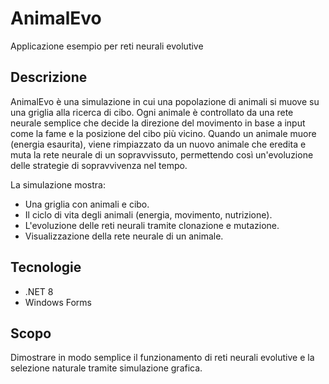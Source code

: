 # AnimalEvo
Applicazione esempio per reti neurali evolutive

## Descrizione

AnimalEvo è una simulazione in cui una popolazione di animali si muove su una griglia alla ricerca di cibo. Ogni animale è controllato da una rete neurale semplice che decide la direzione del movimento in base a input come la fame e la posizione del cibo più vicino. Quando un animale muore (energia esaurita), viene rimpiazzato da un nuovo animale che eredita e muta la rete neurale di un sopravvissuto, permettendo così un'evoluzione delle strategie di sopravvivenza nel tempo.

La simulazione mostra:
- Una griglia con animali e cibo.
- Il ciclo di vita degli animali (energia, movimento, nutrizione).
- L'evoluzione delle reti neurali tramite clonazione e mutazione.
- Visualizzazione della rete neurale di un animale.

## Tecnologie

- .NET 8
- Windows Forms

## Scopo

Dimostrare in modo semplice il funzionamento di reti neurali evolutive e la selezione naturale tramite simulazione grafica.
